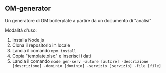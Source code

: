 ## OM-generator
Un generatore di OM boilerplate a partire da un documento di "analisi"

Modalità d'uso:
1. Installa Node.js
2. Clona il repositorio in locale
3. Lancia il comando `npm install`
4. Copia "template.xlsx" e inserisci i dati
5. Lancia il comando `node gen-serv -autore [autore] -descrizione [descrizione] -dominio [dominio] -servizio [servizio] -file [file]`
